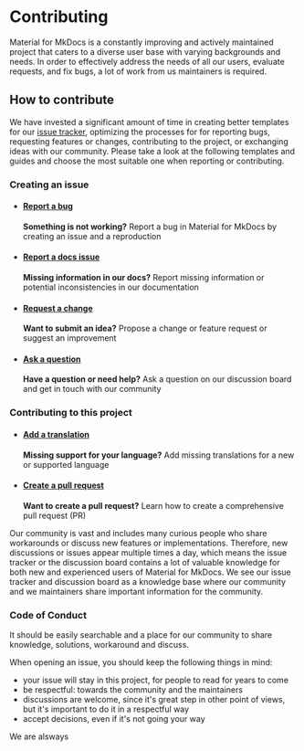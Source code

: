 # Contributing

Material for MkDocs is a constantly improving and actively maintained project 
that caters to a diverse user base with varying backgrounds and needs. In order
to effectively address the needs of all our users, evaluate requests, and fix 
bugs, a lot of work from us maintainers is required.

## How to contribute

We have invested a significant amount of time in creating better templates for 
our [issue tracker], optimizing the processes for for reporting bugs, requesting 
features or changes, contributing to the project, or exchanging ideas with our 
community. Please take a look at the following templates and guides and choose 
the most suitable one when reporting or contributing.

  [issue tracker]: https://github.com/squidfunk/mkdocs-material/issues

### Creating an issue

-   #### [Report a bug][report a bug]

    __Something is not working?__ Report a bug in Material for MkDocs by creating an issue and a reproduction

-   #### [Report a docs issue][report a docs issue]

    __Missing information in our docs?__ Report missing information or potential inconsistencies in our documentation 

-   #### [Request a change][request a change]

    __Want to submit an idea?__ Propose a change or feature request or suggest an improvement

-   #### [Ask a question][ask a question]

    __Have a question or need help?__ Ask a question on our discussion board and get in touch with our community

### Contributing to this project

-   #### [Add a translation](https://github.com/squidfunk/mkdocs-material/adding-a-translation)
    
    __Missing support for your language?__ Add missing translations for a new or supported language

-   #### [Create a pull request](https://github.com/squidfunk/mkdocs-material/creating-a-pull-request) 
    
    __Want to create a pull request?__ Learn how to create a comprehensive pull request (PR)


  [report a bug]: reporting-a-bug.md
  [report a docs issue]: reporting-a-docs-issue.md
  [request a change]: requesting-a-change.md
  [ask a question]: https://github.com/squidfunk/mkdocs-material/discussions


Our community is vast and includes many curious people who share workarounds or discuss new features or implementations. Therefore, new discussions or issues appear multiple times a day, which means the issue tracker or the discussion board contains a lot of valuable knowledge for both new and experienced users of Material for MkDocs. We see our issue tracker and discussion board as a knowledge base where our community and we maintainers share important information for the community.


### Code of Conduct

 It should be easily searchable and a place for our community to share knowledge, solutions, workaround and discuss.

When opening an issue, you should keep the following things in mind:
- your issue will stay in this project, for people to read for years to come
- be respectful: towards the community and the maintainers
- discussions are welcome, since it's great step in other point of views, but it's important to do it in a respectful way
- accept decisions, even if it's not going your way

We are alsways 
